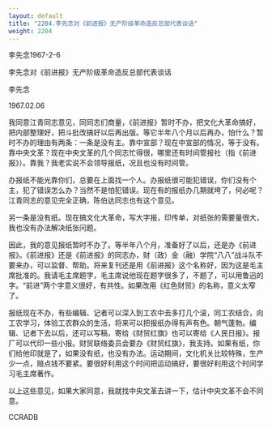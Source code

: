 ```yaml
---
layout: default
title: "2204.李先念对《前进报》无产阶级革命造反总部代表谈话"
weight: 2204
---
```


李先念1967-2-6

李先念对《前进报》无产阶级革命造反总部代表谈话

李先念

1967.02.06

我同意江青同志意见，同同志们商量，《前进报》暂时不办，把文化大革命搞好，把内部整理好，把斗批改搞好以后再出版。等它半年八个月以后再办，怕什么？暂时不办的理由有两条：一条是没有主。靠中宣部？现在中宣部的情况，等于没有。靠中央文革？现在中央文革的几个同志忙得很，哪里还有时间管报社（指《前进报》）。靠我？我老实说不会领导报纸，况且也没有时间管。

办报纸不能光靠你们，总要在上面找一个人。办报纸很可能犯错误，你们没有个主，犯了错误怎么办？当然不是怕犯错误。现在有的报纸办几期就垮了，何必呢？江青同志的意见完全正确，陈伯达同志也有这个意见。

另一条是没有纸。现在搞文化大革命，写大字报，印传单，对纸张的需要量很大，我也没有办法解决纸张问题。

因此，我的意见报纸暂时不办了。等半年八个月，准备好了以后，还是办《前进报》。《前进报》还是《前进报》的同志办，财（政）金（融）学院“八八”战斗队不要来办，可以监督、帮助。将来复刊还是用《前进报》这个名称好，因为这是毛主席批准的。我请毛主席题字，毛主席说他现在题字很多了，不题了，可以用鲁迅的字。“前进”两个字意义很好，有共性。如果改用《红色财贸》的名称，意义太窄了。

报纸现在不办，有些编辑、记者可以深入到工农中去多打几个滚，同工农结合，向工农学习，体验工农群众的生活，将来可以把报纸办得有声有色。朝气蓬勃。编辑、记者下去以后，还可以写稿，寄给《财贸红旗》也可以寄给《人民日报》。报厂可以代印一些小报。财贸联络委员会要办《财贸红旗》，我支持。如果有纸，你们给他印就是了，如果没有纸，也没有办法。运动期间，文化机关比较特殊，生产少一点，赔点钱不要紧。要很好利用这个时间把运动搞好，要很好利用这个时间学习毛主席著作。

以上这些意见，如果大家同意，我就找中央文革去讲一下，估计中央文革不会不同意。

CCRADB

